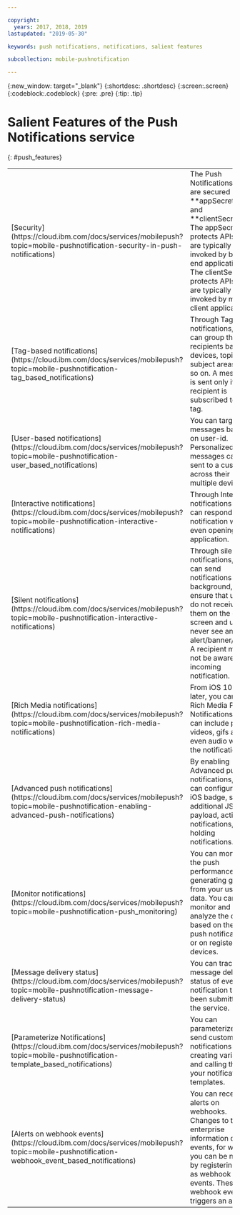 ```yaml
---

copyright:
  years: 2017, 2018, 2019
lastupdated: "2019-05-30"

keywords: push notifications, notifications, salient features

subcollection: mobile-pushnotification

---
```


{:new_window: target="_blank"}
{:shortdesc: .shortdesc}
{:screen:.screen}
{:codeblock:.codeblock}
{:pre: .pre}
{:tip: .tip}

# Salient Features of the Push Notifications service
{: #push_features}

<table>
  <tr>
    <td> [Security](https://cloud.ibm.com/docs/services/mobilepush?topic=mobile-pushnotification-security-in-push-notifications) </td>
    <td> The Push Notifications APIs are secured by **appSecret** and **clientSecret**. The appSecret protects APIs that are typically invoked by back end applications. The clientSecret protects APIs that are typically invoked by mobile client applications. </td>
	<td> Supported on </td>
  </tr>
  <tr>
    <td> [Tag-based notifications](https://cloud.ibm.com/docs/services/mobilepush?topic=mobile-pushnotification-tag_based_notifications) </td>
    <td> Through Tag based notifications, you can group the recipients based on devices, topics, subject areas and so on. A message is sent only if the recipient is subscribed to the tag. </td>
	<td> Supported on  </td>
  </tr>
  <tr>
    <td> [User-based notifications](https://cloud.ibm.com/docs/services/mobilepush?topic=mobile-pushnotification-user_based_notifications) </td>
    <td> You can target the messages based on user-id. Personalized messages can be sent to a customer across their multiple devices. </td>
	<td> Supported on  </td>
  </tr>
  <tr>
    <td> [Interactive notifications](https://cloud.ibm.com/docs/services/mobilepush?topic=mobile-pushnotification-interactive-notifications) </td>
    <td> Through Interactive notifications you can respond to a notification without even opening the application. </td>
	<td> Supported on  </td>
  </tr>
  <tr>
    <td> [Silent notifications](https://cloud.ibm.com/docs/services/mobilepush?topic=mobile-pushnotification-interactive-notifications) </td>
    <td> Through silent notifications, you can send notifications in the background, ensure that users do not receive them on the device screen and users never see an alert/banner/sound. A recipient might not be aware of the incoming notification.  </td>
	<td> Supported on  </td>
  </tr>
  <tr>
    <td> [Rich Media notifications](https://cloud.ibm.com/docs/services/mobilepush?topic=mobile-pushnotification-rich-media-notifications) </td>
    <td> From iOS 10 or later, you can send Rich Media Push Notifications. You can include photos, videos, gifs and even audio within the notification.  </td>
	<td> Supported on  </td>
  </tr>
  <tr>
    <td> [Advanced push notifications](https://cloud.ibm.com/docs/services/mobilepush?topic=mobile-pushnotification-enabling-advanced-push-notifications) </td>
    <td> By enabling Advanced push notifications, you can configure an iOS badge, sound, additional JSON payload, actionable notifications, and holding notifications.  </td>
	<td> Supported on  </td>
  </tr>
  <tr>
    <td> [Monitor notifications](https://cloud.ibm.com/docs/services/mobilepush?topic=mobile-pushnotification-push_monitoring) </td>
    <td> You can monitor the push performance by generating graphs from your user data. You can monitor and analyze the data based on the sent push notifications or on registered devices.  </td>
	<td> Supported on  </td>
  </tr>
  <tr>
    <td> [Message delivery status](https://cloud.ibm.com/docs/services/mobilepush?topic=mobile-pushnotification-message-delivery-status) </td>
    <td> You can track the message delivery status of every notification that has been submitted to the service.  </td>
	<td> Supported on  </td>
  </tr>
  <tr>
    <td> [Parameterize Notifications](https://cloud.ibm.com/docs/services/mobilepush?topic=mobile-pushnotification-template_based_notifications) </td>
    <td> You can parameterize and send custom notifications by creating variables and calling them in your notification templates.  </td>
	<td> Supported on  </td>
  </tr>
  <tr>
    <td> [Alerts on webhook events](https://cloud.ibm.com/docs/services/mobilepush?topic=mobile-pushnotification-webhook_event_based_notifications) </td>
    <td> You can receive alerts on webhooks. Changes to the enterprise information create events, for which you can be notified by registering them as webhook events. These webhook events triggers an alert.  </td>
	<td> Supported on  </td>
  </tr>
  
</table>
